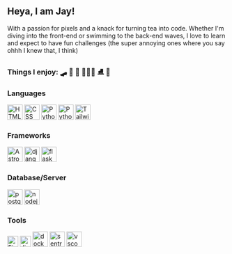 ## Heya, I am Jay! 

With a passion for pixels and a knack for turning tea into code. Whether I'm diving into the front-end or swimming to the back-end waves, I love to learn and expect to have fun challenges (the super annoying ones where you say ohhh I knew that, I think) 

### Things I enjoy: 🛹 🍛 🎹 👩🏾‍💻 ⛸️ 🎨

### Languages
<p>
<img src="https://github.com/janice-andrews/janice-andrews/assets/16889474/c67b400a-f142-46ab-a226-2fb36e8dc1af" alt="HTML" width="35" height="35" />  

<img src="https://github.com/janice-andrews/janice-andrews/assets/16889474/24db79b2-a984-44f3-b535-0a26bbdddfda" alt="CSS" width="35" height="35"  /> 

<img src="https://github.com/janice-andrews/janice-andrews/assets/16889474/b2793f81-e9b8-45b9-ad74-2b2d64793c6b" alt="Python" width="35" height="35"  /> 

<img src="https://github.com/janice-andrews/janice-andrews/assets/16889474/5eb64895-ccdd-4547-9f6c-a1f2f375b229" alt="Python" width="35" height="35"  /> 

<img src="https://github.com/janice-andrews/janice-andrews/assets/16889474/61a0c67c-c5ae-41cd-b16d-885071f72537" alt="TailwindCSS" width="35" height="35"  /> 
</p>

### Frameworks
<p>  
  <img src="https://cdn.jsdelivr.net/gh/devicons/devicon@latest/icons/astro/astro-original-wordmark.svg" alt="Astro" width="35" height="35" />
  
   <img src="https://cdn.jsdelivr.net/gh/devicons/devicon@latest/icons/django/django-plain.svg" alt="django" width="35" height="35" />
   
   <img src="https://cdn.jsdelivr.net/gh/devicons/devicon@latest/icons/flask/flask-original-wordmark.svg" alt="flask" width="35" height="35"  />

</p>

### Database/Server
<p>
  <img src="https://cdn.jsdelivr.net/gh/devicons/devicon@latest/icons/postgresql/postgresql-original-wordmark.svg" alt="postgresql" width="35" height="35" />
  
  <img src="https://cdn.jsdelivr.net/gh/devicons/devicon@latest/icons/nodejs/nodejs-original-wordmark.svg" alt="nodejs" width="35" height="35" />

</p>


### Tools
<p>
  <img src="https://github.com/janice-andrews/janice-andrews/assets/16889474/8c065145-0055-4d73-8a7f-d744769539c1" alt="Figma" width="25" height="25" />
  
  <img src="https://github.com/janice-andrews/janice-andrews/assets/16889474/79f90e32-3335-4f71-b290-a35ba759e360" alt="Jira" width="25" height="25" />
  
  <img src="https://cdn.jsdelivr.net/gh/devicons/devicon@latest/icons/docker/docker-original-wordmark.svg" alt="docker" width="35" height="35" />
  
  <img src="https://cdn.jsdelivr.net/gh/devicons/devicon@latest/icons/sentry/sentry-original-wordmark.svg" alt="sentry" width="35" height="35" />
  
  <img src="https://cdn.jsdelivr.net/gh/devicons/devicon@latest/icons/vscode/vscode-original-wordmark.svg" alt="vscode" width="35" height="35" />
</p>





